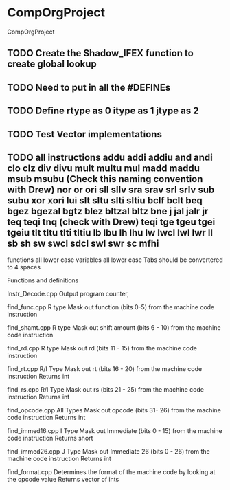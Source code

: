 # CompOrgProject
CompOrgProject

## TODO Create the Shadow_IFEX function to create global lookup
## TODO Need to put in all the #DEFINEs
## TODO Define rtype as 0 itype as 1 jtype as 2 
## TODO Test Vector implementations
## TODO all instructions addu addi addiu and andi clo clz div divu mult multu mul madd maddu msub msubu (Check this naming convention with Drew) nor or ori sll sllv sra srav srl srlv sub subu xor xori lui slt sltu slti sltiu bclf bclt beq bgez bgezal bgtz blez bltzal bltz bne j jal jalr jr teq teqi tnq (check with Drew) teqi tge tgeu tgei tgeiu tlt tltu tlti tltiu lb lbu lh lhu lw lwcl lwl lwr ll sb sh sw swcl sdcl swl swr sc mfhi

functions all lower case
variables all lower case
Tabs should be convertered to 4 spaces
  

Functions and definitions

Instr_Decode.cpp
    Output program counter, 

find_func.cpp
    R type
    Mask out function (bits 0-5) from the machine code instruction

find_shamt.cpp
    R type
    Mask out shift amount (bits 6 - 10) from the machine code instruction

find_rd.cpp
    R type 
    Mask out rd (bits 11 - 15) from the machine code instruction
    

find_rt.cpp
    R/I Type
    Mask out rt (bits 16 - 20) from the machine code instruction
    Returns int
    
find_rs.cpp
    R/I Type
    Mask out rs (bits 21 - 25) from the machine code instruction
    Returns int

find_opcode.cpp
    All Types
    Mask out opcode (bits 31- 26) from the machine code instruction
    Returns int

find_immed16.cpp
    I Type
    Mask out Immediate (bits 0 - 15) from the machine code instruction
    Returns short

find_immed26.cpp
    J Type
    Mask out Immediate 26 (bits 0 - 26) from the machine code instruction
    Returns int

find_format.cpp
    Determines the format of the machine code by looking at the opcode value
    Returns vector of ints
    
